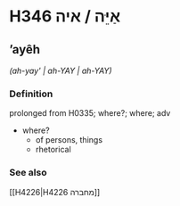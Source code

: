 # H346 אַיֵּה / איה

## ʼayêh

_(ah-yay' | ah-YAY | ah-YAY)_

### Definition

prolonged from H0335; where?; where; adv

- where?
  - of persons, things
  - rhetorical

### See also

[[H4226|H4226 מחברה]]
